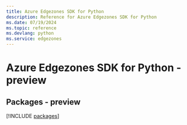 ```yaml
---
title: Azure Edgezones SDK for Python
description: Reference for Azure Edgezones SDK for Python
ms.date: 07/19/2024
ms.topic: reference
ms.devlang: python
ms.service: edgezones
---
```

# Azure Edgezones SDK for Python - preview
## Packages - preview
[!INCLUDE [packages](edgezones-index.md)]